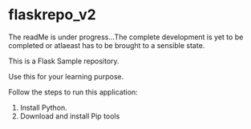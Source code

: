 # flaskrepo_v2

The readMe is under progress...The complete development is yet to be completed or atlaeast has to be brought to a sensible state. 

This is a Flask Sample repository. 

Use this for your learning purpose. 

Follow the steps to run this application:
1. Install Python. 
2. Download and install Pip tools

